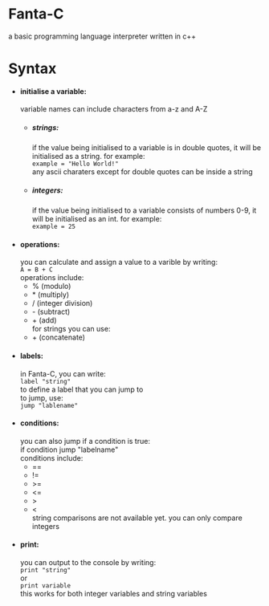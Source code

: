 # Fanta-C  
a basic programming language interpreter written in c++  
# Syntax  
* #### initialise a variable:  
  variable names can include characters from a-z and A-Z  
   * ##### strings:  
      if the value being initialised to a variable is in double quotes, it will be initialised as a string. for example:  
      ```example = "Hello World!"```  
      any ascii charaters except for double quotes can be inside a string  
   * ##### integers:  
      if the value being initialised to a variable consists of numbers 0-9, it will be initialised as an int. for example:  
      ```example = 25```  
*  #### operations:
    you can calculate and assign a value to a varible by writing:  
    ```A = B + C```  
  operations include:  
    * % (modulo)  
    * \* (multiply)  
    * / (integer division)  
    * \- (subtract)  
    * \+ (add)  
    for strings you can use:  
    * \+ (concatenate)  
* #### labels:  
  in Fanta-C, you can write:  
   ```label "string"```  
  to define a label that you can jump to  
  to jump, use:  
  ```jump "lablename"```  
* #### conditions:  
  you can also jump if a condition is true:  
  if condition jump "labelname"  
  conditions include:  
    * ==  
    * !=  
    * \>=  
    * \<=  
    * \>  
    * \<  
  string comparisons are not available yet. you can only compare integers  
 * #### print:  
    you can output to the console by writing:  
      ```print "string"```  
    or  
      ```print variable```  
    this works for both integer variables and string variables  
    
